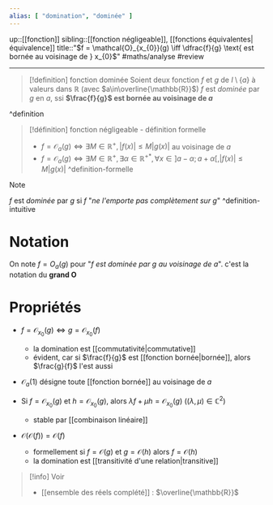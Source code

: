 ```yaml
---
alias: [ "domination", "dominée" ]
---
```

up::[[fonction]]
sibling::[[fonction négligeable]], [[fonctions équivalentes|équivalence]]
title::"$f = \mathcal{O}_{x_{0}}(g) \iff \dfrac{f}{g} \text{ est bornée au voisinage de } x_{0}$"
#maths/analyse #review 

----
> [!definition] fonction dominée
> Soient deux fonction $f$ et $g$ de $I \setminus\{a\}$ à valeurs dans $\mathbb{R}$ (avec $a\in\overline{\mathbb{R}}$)
> $f$ est _dominée_ par $g$ en $a$, ssi **$\frac{f}{g}$ est bornée au voisinage de $a$**
> 
^definition

> [!définition] fonction négligeable - définition formelle
>  - $f = \mathcal{O}_a(g) \iff \exists M\in\mathbb{R}^{+}, |f(x)| \leq M|g(x)|$ au voisinage de $a$
>  - $f = \mathcal{O}_a(g) \iff \exists M\in\mathbb{R}^{+}, \exists \alpha\in\mathbb{R}^{+*}, \forall x \in ]a-\alpha; a+\alpha[, |f(x)| \leq M|g(x)|$
^definition-formelle

> [!note]
> $f$ est _dominée_ par $g$ si $f$ "_ne l'emporte pas complètement sur $g$_"
^definition-intuitive

# Notation
On note $f = O_{a}(g)$ pour "_$f$ est dominée par $g$ au voisinage de $a$_".
c'est la notation du **grand O**


# Propriétés
 - $f=\mathcal{O}_{x_{0}}(g) \iff g=\mathcal{O}_{x_{0}}(f)$
     - la domination est [[commutativité|commutative]]
     - évident, car si $\frac{f}{g}$ est [[fonction bornée|bornée]], alors $\frac{g}{f}$ l'est aussi

 - $\mathcal{O}_{a}(1)$ désigne toute [[fonction bornée]] au voisinage de $a$
 
 - Si $f = \mathcal{O}_{x_{0}}(g)$ et $h = \mathcal{O}_{x_{0}}(g)$, alors $\lambda f + \mu h = \mathcal{O}_{x_{0}}(g)$ ($(\lambda, \mu) \in \mathbb{C}^{2}$)
     - stable par [[combinaison linéaire]]

 - $\mathcal{O}(\mathcal{O}(f)) = \mathcal{O}(f)$
     - formellement si $f = \mathcal{O}(g)$ et $g = \mathcal{O}(h)$ alors $f = \mathcal{O}(h)$
     - la domination est [[transitivité d'une relation|transitive]]



> [!info] Voir
>  - [[ensemble des réels complété]] : $\overline{\mathbb{R}}$
 
